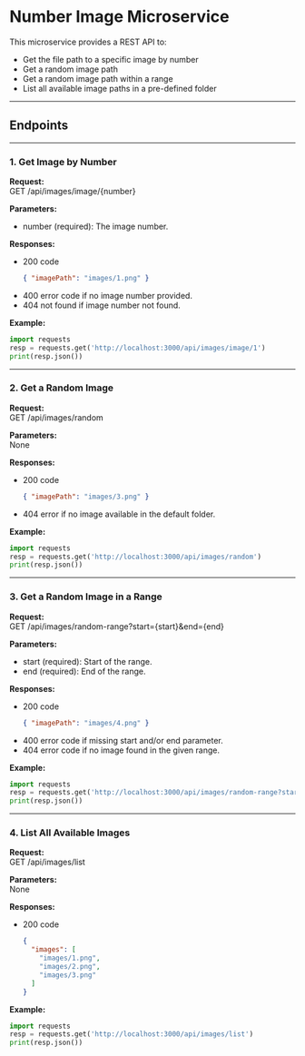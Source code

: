 # Number Image Microservice

This microservice provides a REST API to:
- Get the file path to a specific image by number
- Get a random image path
- Get a random image path within a range
- List all available image paths in a pre-defined folder

---

## Endpoints

---

### 1. Get Image by Number

**Request:**  
GET /api/images/image/{number}  

**Parameters:**  
- number (required): The image number.

**Responses:**
- 200 code  
  ```json
  { "imagePath": "images/1.png" }
  ```
- 400 error code if no image number provided.
- 404 not found if image number not found.

**Example:**
```python
import requests
resp = requests.get('http://localhost:3000/api/images/image/1')
print(resp.json())
```

---

### 2. Get a Random Image

**Request:**  
GET /api/images/random

**Parameters:**  
None

**Responses:**
- 200 code 
  ```json
  { "imagePath": "images/3.png" }
  ```
- 404 error if no image available in the default folder.

**Example:**
```python
import requests
resp = requests.get('http://localhost:3000/api/images/random')
print(resp.json())
```

---

### 3. Get a Random Image in a Range

**Request:**  
GET /api/images/random-range?start={start}&end={end}

**Parameters:**  
- start (required): Start of the range.
- end (required): End of the range.

**Responses:**
- 200 code  
  ```json
  { "imagePath": "images/4.png" }
  ```
- 400 error code if missing start and/or end parameter.
- 404 error code if no image found in the given range.

**Example:**
```python
import requests
resp = requests.get('http://localhost:3000/api/images/random-range?start=2&end=5')
print(resp.json())
```

---

### 4. List All Available Images

**Request:**  
GET /api/images/list

**Parameters:**  
None

**Responses:**
- 200 code  
  ```json
  {
    "images": [
      "images/1.png",
      "images/2.png",
      "images/3.png"
    ]
  }
  ```

**Example:**
```python
import requests
resp = requests.get('http://localhost:3000/api/images/list')
print(resp.json())
```
